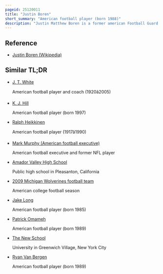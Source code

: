 ```yaml
---
pageid: 25120011
title: "Justin Boren"
short_summary: "American football player (born 1988)"
description: "Justin Matthew Boren is a former american Football Guard. While a Guard in the nfl Boren played at both Guard and Center during his high School and College Football Career. In high School he was widely regarded as one of the top offensive Linesmen in the Country and one of the top Football Prospects in the State of Ohio. He was selected to play in the Usa. S. Army all-american Bowl and was a Parade All-American and an associated Press All-Ohio Selection. The Son of 1982 and 1983 Michigan Wolverines Tackles Leader Mike Boren, Justin was widely recruited by the Nation's top Schools, including both his Father's alma Mater, the University of Michigan and its Archrival, Ohio State University, Boren's hometown School."
---
```


## Reference

- [Justin Boren (Wikipedia)](https://en.wikipedia.org/?curid=25120011)

## Similar TL;DR

- [J. T. White](/tldr/en/j-t-white)

  American football player and coach (1920â2005)

- [K. J. Hill](/tldr/en/k-j-hill)

  American football player (born 1997)

- [Ralph Heikkinen](/tldr/en/ralph-heikkinen)

  American football player (1917â1990)

- [Mark Murphy (American football executive)](/tldr/en/mark-murphy-american-football-executive)

  American football executive and former NFL player

- [Amador Valley High School](/tldr/en/amador-valley-high-school)

  Public high school in Pleasanton, California

- [2009 Michigan Wolverines football team](/tldr/en/2009-michigan-wolverines-football-team)

  American college football season

- [Jake Long](/tldr/en/jake-long)

  American football player (born 1985)

- [Patrick Omameh](/tldr/en/patrick-omameh)

  American football player (born 1989)

- [The New School](/tldr/en/the-new-school)

  University in Greenwich Village, New York City

- [Ryan Van Bergen](/tldr/en/ryan-van-bergen)

  American football player (born 1989)
